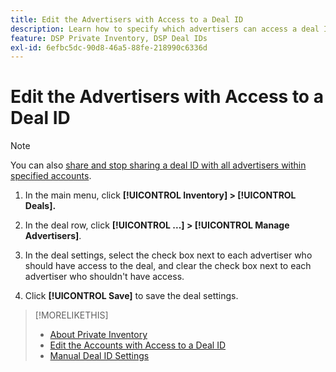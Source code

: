 ```yaml
---
title: Edit the Advertisers with Access to a Deal ID
description: Learn how to specify which advertisers can access a deal ID.
feature: DSP Private Inventory, DSP Deal IDs
exl-id: 6efbc5dc-90d8-46a5-88fe-218990c6336d
---
```

# Edit the Advertisers with Access to a Deal ID

>[!NOTE]
>
>You can also [share and stop sharing a deal ID with all advertisers within specified accounts](deal-id-share.md).

1. In the main menu, click **[!UICONTROL Inventory] > [!UICONTROL Deals].**

1. In the deal row, click  **[!UICONTROL ...] > [!UICONTROL Manage Advertisers]**.

1. In the deal settings, select the check box next to each advertiser who should have access to the deal, and clear the check box next to each advertiser who shouldn't have access.

1. Click **[!UICONTROL Save]** to save the deal settings.

>[!MORELIKETHIS]
>* [About Private Inventory](private-inventory-about.md)
>* [Edit the Accounts with Access to a Deal ID](/help/dsp/inventory/deal-id-share.md)
>* [Manual Deal ID Settings](deal-id-settings.md)

